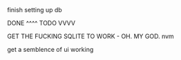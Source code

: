 

finish setting up db

DONE ^^^^
TODO VVVV

GET THE FUCKING SQLITE TO WORK - OH. MY GOD. nvm

get a semblence of ui working
